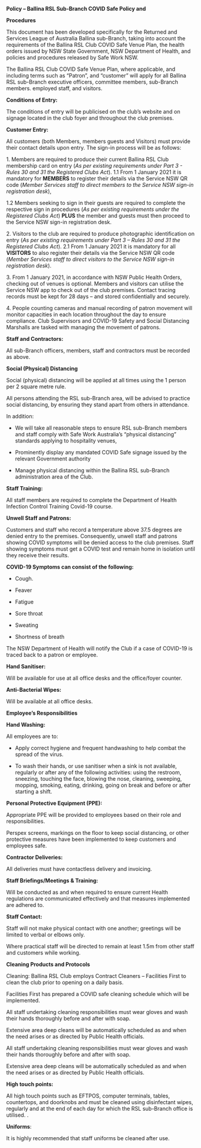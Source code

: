 **Policy – Ballina RSL Sub-Branch COVID Safe Policy and**

**Procedures**

This document has been developed specifically for the Returned and
Services League of Australia Ballina sub-Branch, taking into account the
requirements of the Ballina RSL Club COVID Safe Venue Plan, the health
orders issued by NSW State Government, NSW Department of Health, and
policies and procedures released by Safe Work NSW.

The Ballina RSL Club COVID Safe Venue Plan, where applicable, and
including terms such as “Patron”, and “customer” will apply for all
Ballina RSL sub-Branch executive officers, committee members, sub-Branch
members. employed staff, and visitors.

**Conditions of Entry:**

The conditions of entry will be publicised on the club’s website and on
signage located in the club foyer and throughout the club premises.

**Customer Entry:**

All customers (both Members, members guests and Visitors) must provide
their contact details upon entry. The sign-in process will be as
follows:

1\. Members are required to produce their current Ballina RSL Club
membership card on entry (*As per existing requirements under Part 3 -
Rules 30 and 31 the Registered Clubs Act*). 1.1 From 1 January 2021 it
is mandatory for **MEMBERS** to register their details via the Service
NSW QR code (*Member Services staff to direct members to the Service NSW
sign-in registration desk*),

1.2 Members seeking to sign in their guests are required to complete the
respective sign in procedures (*As per existing requirements under the
Registered Clubs Act*) **PLUS** the member and guests must then proceed
to the Service NSW sign-in registration desk.

2\. Visitors to the club are required to produce photographic
identification on entry (*As per existing requirements under Part 3 –
Rules 30 and 31 the Registered Clubs Act*). 2.1 From 1 January 2021 it
is mandatory for all **VISITORS** to also register their details via the
Service NSW QR code (*Member Services staff to direct visitors to the
Service NSW sign-in registration desk*).

3\. From 1 January 2021, in accordance with NSW Public Health Orders,
checking out of venues is optional. Members and visitors can utilise the
Service NSW app to check out of the club premises. Contact tracing
records must be kept for 28 days – and stored confidentially and
securely.

4\. People counting cameras and manual recording of patron movement will
monitor capacities in each location throughout the day to ensure
compliance. Club Supervisors and COVID-19 Safety and Social Distancing
Marshalls are tasked with managing the movement of patrons.

**Staff and Contractors:**

All sub-Branch officers, members, staff and contractors must be recorded
as above.

**Social (Physical) Distancing**

Social (physical) distancing will be applied at all times using the 1
person per 2 square metre rule.

All persons attending the RSL sub-Branch area, will be advised to
practice social distancing, by ensuring they stand apart from others in
attendance.

In addition:

- We will take all reasonable steps to ensure RSL sub-Branch members and
  staff comply with Safe Work Australia’s “physical distancing”
  standards applying to hospitality venues,

- Prominently display any mandated COVID Safe signage issued by the
  relevant Government authority

- Manage physical distancing within the Ballina RSL sub-Branch
  administration area of the Club.

**Staff Training:**

All staff members are required to complete the Department of Health
Infection Control Training Covid-19 course.

**Unwell Staff and Patrons:**

Customers and staff who record a temperature above 37.5 degrees are
denied entry to the premises. Consequently, unwell staff and patrons
showing COVID symptoms will be denied access to the club premises. Staff
showing symptoms must get a COVID test and remain home in isolation
until they receive their results.

**COVID-19 Symptoms can consist of the following:**

- Cough.

- Feaver

- Fatigue

- Sore throat

- Sweating

- Shortness of breath

The NSW Department of Health will notify the Club if a case of COVID-19
is traced back to a patron or employee.

**Hand Sanitiser:**

Will be available for use at all office desks and the office/foyer
counter.

**Anti-Bacterial Wipes:**

Will be available at all office desks.

**Employee’s Responsibilities**

**Hand Washing:**

All employees are to:

- Apply correct hygiene and frequent handwashing to help combat the
  spread of the virus.

- To wash their hands, or use sanitiser when a sink is not available,
  regularly or after any of the following activities: using the
  restroom, sneezing, touching the face, blowing the nose, cleaning,
  sweeping, mopping, smoking, eating, drinking, going on break and
  before or after starting a shift.

**Personal Protective Equipment (PPE):**

Appropriate PPE will be provided to employees based on their role and
responsibilities.

Perspex screens, markings on the floor to keep social distancing, or
other protective measures have been implemented to keep customers and
employees safe.

**Contractor Deliveries:**

All deliveries must have contactless delivery and invoicing.

**Staff Briefings/Meetings & Training:**

Will be conducted as and when required to ensure current Health
regulations are communicated effectively and that measures implemented
are adhered to.

**Staff Contact:**

Staff will not make physical contact with one another; greetings will be
limited to verbal or elbows only.

Where practical staff will be directed to remain at least 1.5m from
other staff and customers while working.

**Cleaning Products and Protocols**

Cleaning: Ballina RSL Club employs Contract Cleaners – Facilities First
to clean the club prior to opening on a daily basis.

Facilities First has prepared a COVID safe cleaning schedule which will
be implemented.

All staff undertaking cleaning responsibilities must wear gloves and
wash their hands thoroughly before and after with soap.

Extensive area deep cleans will be automatically scheduled as and when
the need arises or as directed by Public Health officials.

All staff undertaking cleaning responsibilities must wear gloves and
wash their hands thoroughly before and after with soap.

Extensive area deep cleans will be automatically scheduled as and when
the need arises or as directed by Public Health officials.

**High touch points:**

All high touch points such as EFTPOS, computer terminals, tables,
countertops, and doorknobs and must be cleaned using disinfectant wipes,
regularly and at the end of each day for which the RSL sub-Branch office
is utilised. .

**Uniforms**:

It is highly recommended that staff uniforms be cleaned after use.
